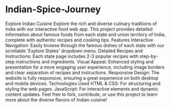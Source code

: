 # Indian-Spice-Journey
 Explore Indian Cuisine  Explore the rich and diverse culinary traditions of India with our interactive food web app. This project provides detailed information about famous foods from each state and union territory of India, complete with authentic recipes and cooking tips.  Features Interactive Navigation: Easily browse through the famous dishes of each state with our scrollable 'Explore States' dropdown menu. Detailed Recipes and Instructions: Each state page includes 2-3 popular recipes with step-by-step instructions and ingredients. Visual Appeal: Enhanced styling and presentation for a more engaging user experience, including image borders and clear separation of recipes and instructions. Responsive Design: The website is fully responsive, ensuring a great experience on both desktop and mobile devices. Technologies Used HTML & CSS: For structuring and styling the web pages. JavaScript: For interactive elements and dynamic content updates. Feel free to fork, contribute, or use this project to learn more about the diverse flavors of Indian cuisine!

